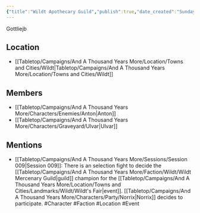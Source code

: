 ```yaml
---
{"title":"Wildt Apothecary Guild","publish":true,"date_created":"Sunday, July 2nd 2023, 2:33:10 pm","date_modified":"Tuesday, April 2nd 2024, 6:59:27 pm","path":"Tabletop/Campaigns/And A Thousand Years More/Faction/Wildt/Wildt Mercenary Guild.md","permalink":"/tabletop/campaigns/and-a-thousand-years-more/faction/wildt/wildt-mercenary-guild/","PassFrontmatter":true}
---
```



Gottliejb

## Location

- [[Tabletop/Campaigns/And A Thousand Years More/Location/Towns and Cities/Wildt\|Tabletop/Campaigns/And A Thousand Years More/Location/Towns and Cities/Wildt]]

## Members

- [[Tabletop/Campaigns/And A Thousand Years More/Characters/Enemies/Anton\|Anton]]
- [[Tabletop/Campaigns/And A Thousand Years More/Characters/Graveyard/Ulvar\|Ulvar]]

## Mentions

- [[Tabletop/Campaigns/And A Thousand Years More/Sessions/Session 009\|Session 009]]: There is an selection fight to decide the [[Tabletop/Campaigns/And A Thousand Years More/Faction/Wildt/Wildt Mercenary Guild\|guild]] champion for the [[Tabletop/Campaigns/And A Thousand Years More/Location/Towns and Cities/Landmarks/Wildt/Wildt's Fair\|event]]. [[Tabletop/Campaigns/And A Thousand Years More/Characters/Party/Norrix\|Norrix]] decides to participate. #Character #Faction #Location #Event

